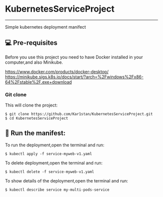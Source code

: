 # KubernetesServiceProject
***
Simple kubernetes deployment manifect

## 💻 Pre-requisites

Before you use this project you need to have Docker installed in your computer,and also Minikube.

https://www.docker.com/products/docker-desktop/
https://minikube.sigs.k8s.io/docs/start/?arch=%2Fwindows%2Fx86-64%2Fstable%2F.exe+download

### Git clone
This will clone the project:
```
$ git clone https://github.com/Kar1stan/KubernetesServiceProject.git
$ cd KubernetesServiceProject
```

## 🚀 Run the manifest: 
To run the deployment,open the terminal and run:
```
$ kubectl apply -f service-myweb-v1.yaml
```
To delete deployment,open the terminal and run:
```
$ kubectl delete -f service-myweb-v1.yaml
```
To show details of the deployment,open the terminal and run:
```
$ kubectl describe service my-multi-pods-service
```

